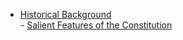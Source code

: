 - [Historical Background](https://yoursamlan.github.io/Polity/Historical_Background.html)  <br />  - [Salient Features of the Constitution](https://yoursamlan.github.io/Polity/Salient_Features_of_the_Constitution.html)  <br />  